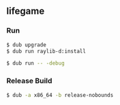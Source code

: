## lifegame

### Run
```sh
$ dub upgrade
$ dub run raylib-d:install

$ dub run -- -debug
```

### Release Build
```sh
$ dub -a x86_64 -b release-nobounds
```
